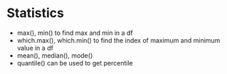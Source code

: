 # Statistics
- max(), min() to find max and min in a df
- which.max(), which.min() to find the index of maximum and minimum value in a df
- mean(), median(), mode()
- quantile() can be used to get percentile